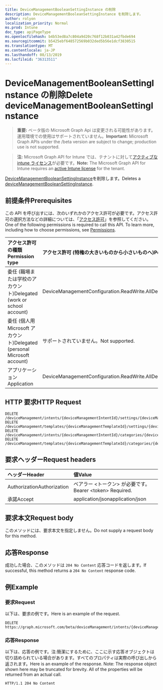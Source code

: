 ```yaml
---
title: DeviceManagementBooleanSettingInstance の削除
description: DeviceManagementBooleanSettingInstance を削除します。
author: rolyon
localization_priority: Normal
ms.prod: Intune
doc_type: apiPageType
ms.openlocfilehash: b4b53ed8a7c804a9d20c768f12b031a42fbde694
ms.sourcegitcommit: b5425ebf648572569b032ded5b56e1dcf3830515
ms.translationtype: MT
ms.contentlocale: ja-JP
ms.lasthandoff: 08/13/2019
ms.locfileid: "36313511"
---
```

# <a name="delete-devicemanagementbooleansettinginstance"></a><span data-ttu-id="a35f3-103">DeviceManagementBooleanSettingInstance の削除</span><span class="sxs-lookup"><span data-stu-id="a35f3-103">Delete deviceManagementBooleanSettingInstance</span></span>

> <span data-ttu-id="a35f3-104">**重要:** ベータ版の Microsoft Graph Api は変更される可能性があります。運用環境での使用はサポートされていません。</span><span class="sxs-lookup"><span data-stu-id="a35f3-104">**Important:** Microsoft Graph APIs under the /beta version are subject to change; production use is not supported.</span></span>

> <span data-ttu-id="a35f3-105">**注:** Microsoft Graph API for Intune では、テナントに対して[アクティブな intune ライセンス](https://go.microsoft.com/fwlink/?linkid=839381)が必要です。</span><span class="sxs-lookup"><span data-stu-id="a35f3-105">**Note:** The Microsoft Graph API for Intune requires an [active Intune license](https://go.microsoft.com/fwlink/?linkid=839381) for the tenant.</span></span>

<span data-ttu-id="a35f3-106">[DeviceManagementBooleanSettingInstance](../resources/intune-deviceintent-devicemanagementbooleansettinginstance.md)を削除します。</span><span class="sxs-lookup"><span data-stu-id="a35f3-106">Deletes a [deviceManagementBooleanSettingInstance](../resources/intune-deviceintent-devicemanagementbooleansettinginstance.md).</span></span>

## <a name="prerequisites"></a><span data-ttu-id="a35f3-107">前提条件</span><span class="sxs-lookup"><span data-stu-id="a35f3-107">Prerequisites</span></span>
<span data-ttu-id="a35f3-p101">この API を呼び出すには、次のいずれかのアクセス許可が必要です。アクセス許可の選択方法などの詳細については、「[アクセス許可](/graph/permissions-reference)」を参照してください。</span><span class="sxs-lookup"><span data-stu-id="a35f3-p101">One of the following permissions is required to call this API. To learn more, including how to choose permissions, see [Permissions](/graph/permissions-reference).</span></span>

|<span data-ttu-id="a35f3-110">アクセス許可の種類</span><span class="sxs-lookup"><span data-stu-id="a35f3-110">Permission type</span></span>|<span data-ttu-id="a35f3-111">アクセス許可 (特権の大きいものから小さいものへ)</span><span class="sxs-lookup"><span data-stu-id="a35f3-111">Permissions (from most to least privileged)</span></span>|
|:---|:---|
|<span data-ttu-id="a35f3-112">委任 (職場または学校のアカウント)</span><span class="sxs-lookup"><span data-stu-id="a35f3-112">Delegated (work or school account)</span></span>|<span data-ttu-id="a35f3-113">DeviceManagementConfiguration.ReadWrite.All</span><span class="sxs-lookup"><span data-stu-id="a35f3-113">DeviceManagementConfiguration.ReadWrite.All</span></span>|
|<span data-ttu-id="a35f3-114">委任 (個人用 Microsoft アカウント)</span><span class="sxs-lookup"><span data-stu-id="a35f3-114">Delegated (personal Microsoft account)</span></span>|<span data-ttu-id="a35f3-115">サポートされていません。</span><span class="sxs-lookup"><span data-stu-id="a35f3-115">Not supported.</span></span>|
|<span data-ttu-id="a35f3-116">アプリケーション</span><span class="sxs-lookup"><span data-stu-id="a35f3-116">Application</span></span>|<span data-ttu-id="a35f3-117">DeviceManagementConfiguration.ReadWrite.All</span><span class="sxs-lookup"><span data-stu-id="a35f3-117">DeviceManagementConfiguration.ReadWrite.All</span></span>|

## <a name="http-request"></a><span data-ttu-id="a35f3-118">HTTP 要求</span><span class="sxs-lookup"><span data-stu-id="a35f3-118">HTTP Request</span></span>
<!-- {
  "blockType": "ignored"
}
-->
``` http
DELETE /deviceManagement/intents/{deviceManagementIntentId}/settings/{deviceManagementSettingInstanceId}
DELETE /deviceManagement/templates/{deviceManagementTemplateId}/settings/{deviceManagementSettingInstanceId}
DELETE /deviceManagement/intents/{deviceManagementIntentId}/categories/{deviceManagementIntentSettingCategoryId}/settings/{deviceManagementSettingInstanceId}
DELETE /deviceManagement/templates/{deviceManagementTemplateId}/categories/{deviceManagementTemplateSettingCategoryId}/recommendedSettings/{deviceManagementSettingInstanceId}
```

## <a name="request-headers"></a><span data-ttu-id="a35f3-119">要求ヘッダー</span><span class="sxs-lookup"><span data-stu-id="a35f3-119">Request headers</span></span>
|<span data-ttu-id="a35f3-120">ヘッダー</span><span class="sxs-lookup"><span data-stu-id="a35f3-120">Header</span></span>|<span data-ttu-id="a35f3-121">値</span><span class="sxs-lookup"><span data-stu-id="a35f3-121">Value</span></span>|
|:---|:---|
|<span data-ttu-id="a35f3-122">Authorization</span><span class="sxs-lookup"><span data-stu-id="a35f3-122">Authorization</span></span>|<span data-ttu-id="a35f3-123">ベアラー &lt;トークン&gt; が必要です。</span><span class="sxs-lookup"><span data-stu-id="a35f3-123">Bearer &lt;token&gt; Required.</span></span>|
|<span data-ttu-id="a35f3-124">承諾</span><span class="sxs-lookup"><span data-stu-id="a35f3-124">Accept</span></span>|<span data-ttu-id="a35f3-125">application/json</span><span class="sxs-lookup"><span data-stu-id="a35f3-125">application/json</span></span>|

## <a name="request-body"></a><span data-ttu-id="a35f3-126">要求本文</span><span class="sxs-lookup"><span data-stu-id="a35f3-126">Request body</span></span>
<span data-ttu-id="a35f3-127">このメソッドには、要求本文を指定しません。</span><span class="sxs-lookup"><span data-stu-id="a35f3-127">Do not supply a request body for this method.</span></span>

## <a name="response"></a><span data-ttu-id="a35f3-128">応答</span><span class="sxs-lookup"><span data-stu-id="a35f3-128">Response</span></span>
<span data-ttu-id="a35f3-129">成功した場合、このメソッドは `204 No Content` 応答コードを返します。</span><span class="sxs-lookup"><span data-stu-id="a35f3-129">If successful, this method returns a `204 No Content` response code.</span></span>

## <a name="example"></a><span data-ttu-id="a35f3-130">例</span><span class="sxs-lookup"><span data-stu-id="a35f3-130">Example</span></span>

### <a name="request"></a><span data-ttu-id="a35f3-131">要求</span><span class="sxs-lookup"><span data-stu-id="a35f3-131">Request</span></span>
<span data-ttu-id="a35f3-132">以下は、要求の例です。</span><span class="sxs-lookup"><span data-stu-id="a35f3-132">Here is an example of the request.</span></span>
``` http
DELETE https://graph.microsoft.com/beta/deviceManagement/intents/{deviceManagementIntentId}/settings/{deviceManagementSettingInstanceId}
```

### <a name="response"></a><span data-ttu-id="a35f3-133">応答</span><span class="sxs-lookup"><span data-stu-id="a35f3-133">Response</span></span>
<span data-ttu-id="a35f3-p102">以下は、応答の例です。注:簡潔にするために、ここに示す応答オブジェクトは切り詰められている場合があります。すべてのプロパティは実際の呼び出しから返されます。</span><span class="sxs-lookup"><span data-stu-id="a35f3-p102">Here is an example of the response. Note: The response object shown here may be truncated for brevity. All of the properties will be returned from an actual call.</span></span>
``` http
HTTP/1.1 204 No Content
```







